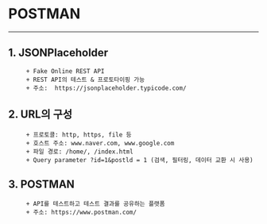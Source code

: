 # POSTMAN

-----------------------------
## 1. JSONPlaceholder
         + Fake Online REST API
         + REST API의 테스트 & 프로토타이핑 가능
         + 주소:  https://jsonplaceholder.typicode.com/
    
## 2. URL의 구성
         + 프로토콜: http, https, file 등
         + 호스트 주소: www.naver.com, www.google.com
         + 파일 경로: /home/, /index.html
         + Query parameter ?id=1&postld = 1 (검색, 필터링, 데이터 교환 시 사용)
    
## 3. POSTMAN
         + API를 테스트하고 테스트 결과를 공유하는 플랫폼
         + 주소: https://www.postman.com/
